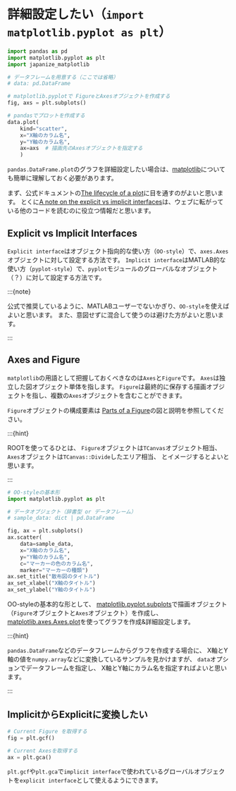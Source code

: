 # 詳細設定したい（``import matplotlib.pyplot as plt``）

```python
import pandas as pd
import matplotlib.pyplot as plt
import japanize_matplotlib

# データフレームを用意する（ここでは省略）
# data: pd.DataFrame

# matplotlib.pyplotで FigureとAxesオブジェクトを作成する
fig, axs = plt.subplots()

# pandasでプロットを作成する
data.plot(
    kind="scatter",
    x="X軸のカラム名",
    y="Y軸のカラム名",
    ax=axs  # 描画先のAxesオブジェクトを指定する
    )
```

``pandas.DataFrame.plot``のグラフを詳細設定したい場合は、[matplotlib](https://matplotlib.org)についても簡単に理解しておく必要があります。

まず、公式ドキュメントの[The lifecycle of a plot](https://matplotlib.org/stable/tutorials/lifecycle.html)に目を通すのがよいと思います。
とくに[A note on the explicit vs implicit interfaces](https://matplotlib.org/stable/tutorials/lifecycle.html#a-note-on-the-explicit-vs-implicit-interfaces)は、ウェブに転がっている他のコードを読むのに役立つ情報だと思います。

## Explicit vs Implicit Interfaces

``Explicit interface``はオブジェクト指向的な使い方（``OO-style``）で、``axes.Axes``オブジェクトに対して設定する方法です。
``Implicit interface``はMATLAB的な使い方（``pyplot-style``）で、``pyplot``モジュールのグローバルなオブジェクト（？）に対して設定する方法です。

:::{note}

公式で推奨しているように、MATLABユーザーでないかぎり、``OO-style``を使えばよいと思います。
また、意図せずに混合して使うのは避けた方がよいと思います。

:::

## Axes and Figure

``matplotlib``の用語として把握しておくべきなのは``Axes``と``Figure``です。
``Axes``は独立した図オブジェクト単体を指します。
``Figure``は最終的に保存する描画オブジェクトを指し、複数の``Axes``オブジェクトを含むことができます。

``Figure``オブジェクトの構成要素は
[Parts of a Figure](https://matplotlib.org/stable/users/explain/quick_start.html#parts-of-a-figure)の図と説明を参照してください。

:::{hint}

ROOTを使ってるひとは、
``Figure``オブジェクトは``TCanvas``オブジェクト相当、
``Axes``オブジェクトは``TCanvas::Divide``したエリア相当、
とイメージするとよいと思います。

:::

```python
# OO-styleの基本形
import matplotlib.pyplot as plt

# データオブジェクト（辞書型 or データフレーム）
# sample_data: dict | pd.DataFrame

fig, ax = plt.subplots()
ax.scatter(
    data=sample_data,
    x="X軸のカラム名",
    y="Y軸のカラム名",
    c="マーカーの色のカラム名",
    marker="マーカーの種類")
ax.set_title("散布図のタイトル")
ax_set_xlabel("X軸のタイトル")
ax_set_ylabel("Y軸のタイトル")
```

OO-styleの基本的な形として、
[matplotlib.pyplot.subplots](https://matplotlib.org/stable/api/_as_gen/matplotlib.pyplot.subplots.html)で描画オブジェクト（``Figure``オブジェクトと``Axes``オブジェクト）を作成し、
[matplotlib.axes.Axes.plot](https://matplotlib.org/stable/api/_as_gen/matplotlib.axes.Axes.plot.html)を使ってグラフを作成&詳細設定します。

:::{hint}

``pandas.DataFrame``などのデータフレームからグラフを作成する場合に、
X軸とY軸の値を``numpy.array``などに変換しているサンプルを見かけますが、
``data``オプションでデータフレームを指定し、
X軸とY軸にカラム名を指定すればよいと思います。

:::


## ImplicitからExplicitに変換したい

```python
# Current Figure を取得する
fig = plt.gcf()

# Current Axesを取得する
ax = plt.gca()
```

``plt.gcf``や``plt.gca``で``implicit interface``で使われているグローバルオブジェクトを``explicit interface``として使えるようにできます。
